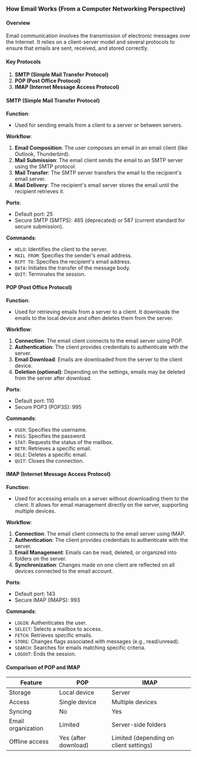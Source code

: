 ### How Email Works (From a Computer Networking Perspective)

#### Overview

Email communication involves the transmission of electronic messages over the Internet. It relies on a client-server model and several protocols to ensure that emails are sent, received, and stored correctly.

#### Key Protocols

1. **SMTP (Simple Mail Transfer Protocol)**
2. **POP (Post Office Protocol)**
3. **IMAP (Internet Message Access Protocol)**

#### SMTP (Simple Mail Transfer Protocol)

**Function**:
- Used for sending emails from a client to a server or between servers.

**Workflow**:
1. **Email Composition**: The user composes an email in an email client (like Outlook, Thunderbird).
2. **Mail Submission**: The email client sends the email to an SMTP server using the SMTP protocol.
3. **Mail Transfer**: The SMTP server transfers the email to the recipient's email server.
4. **Mail Delivery**: The recipient's email server stores the email until the recipient retrieves it.

**Ports**:
- Default port: 25
- Secure SMTP (SMTPS): 465 (deprecated) or 587 (current standard for secure submission).

**Commands**:
- `HELO`: Identifies the client to the server.
- `MAIL FROM`: Specifies the sender's email address.
- `RCPT TO`: Specifies the recipient's email address.
- `DATA`: Initiates the transfer of the message body.
- `QUIT`: Terminates the session.

#### POP (Post Office Protocol)

**Function**:
- Used for retrieving emails from a server to a client. It downloads the emails to the local device and often deletes them from the server.

**Workflow**:
1. **Connection**: The email client connects to the email server using POP.
2. **Authentication**: The client provides credentials to authenticate with the server.
3. **Email Download**: Emails are downloaded from the server to the client device.
4. **Deletion (optional)**: Depending on the settings, emails may be deleted from the server after download.

**Ports**:
- Default port: 110
- Secure POP3 (POP3S): 995

**Commands**:
- `USER`: Specifies the username.
- `PASS`: Specifies the password.
- `STAT`: Requests the status of the mailbox.
- `RETR`: Retrieves a specific email.
- `DELE`: Deletes a specific email.
- `QUIT`: Closes the connection.

#### IMAP (Internet Message Access Protocol)

**Function**:
- Used for accessing emails on a server without downloading them to the client. It allows for email management directly on the server, supporting multiple devices.

**Workflow**:
1. **Connection**: The email client connects to the email server using IMAP.
2. **Authentication**: The client provides credentials to authenticate with the server.
3. **Email Management**: Emails can be read, deleted, or organized into folders on the server.
4. **Synchronization**: Changes made on one client are reflected on all devices connected to the email account.

**Ports**:
- Default port: 143
- Secure IMAP (IMAPS): 993

**Commands**:
- `LOGIN`: Authenticates the user.
- `SELECT`: Selects a mailbox to access.
- `FETCH`: Retrieves specific emails.
- `STORE`: Changes flags associated with messages (e.g., read/unread).
- `SEARCH`: Searches for emails matching specific criteria.
- `LOGOUT`: Ends the session.

#### Comparison of POP and IMAP

| Feature            | POP                         | IMAP                       |
|--------------------|-----------------------------|----------------------------|
| Storage            | Local device                | Server                     |
| Access             | Single device               | Multiple devices           |
| Syncing            | No                          | Yes                        |
| Email organization | Limited                     | Server-side folders        |
| Offline access     | Yes (after download)        | Limited (depending on client settings) |
